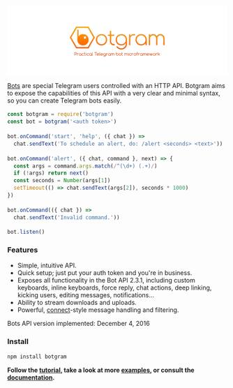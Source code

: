 [![Botgram](./docs/splash.png)](https://botgram.js.org)

[Bots] are special Telegram users controlled with an HTTP API. Botgram
aims to expose the capabilities of this API with a very clear and minimal
syntax, so you can create Telegram bots easily.

~~~ js
const botgram = require('botgram')
const bot = botgram('<auth token>')

bot.onCommand('start', 'help', ({ chat }) =>
  chat.sendText('To schedule an alert, do: /alert <seconds> <text>'))

bot.onCommand('alert', ({ chat, command }, next) => {
  const args = command.args.match(/^(\d+) (.+)/)
  if (!args) return next()
  const seconds = Number(args[1])
  setTimeout(() => chat.sendText(args[2]), seconds * 1000)
})

bot.onCommand(({ chat }) =>
  chat.sendText('Invalid command.'))

bot.listen()
~~~

### Features

 - Simple, intuitive API.
 - Quick setup; just put your auth token and you're in business.
 - Exposes all functionality in the Bot API 2.3.1, including custom
   keyboards, inline keyboards, force reply, chat actions, deep
   linking, kicking users, editing messages, notifications...
 - Ability to stream downloads and uploads.
 - Powerful, [connect]-style message handling and filtering.

Bots API version implemented: December 4, 2016

### Install

~~~ bash
npm install botgram
~~~

**Follow the [tutorial], take a look at more [examples],
or consult the [documentation].**



[bots]: https://core.telegram.org/bots
[connect]: https://github.com/senchalabs/connect

[tutorial]: https://github.com/botgram/botgram/blob/master/docs/tutorial.md
[examples]: https://github.com/botgram/botgram/tree/master/examples
[documentation]: https://github.com/botgram/botgram/blob/master/docs/index.md
